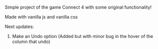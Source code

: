 Simple project of the game Connect 4 with some original functionality!

Made with vanilla js and vanilla css

Next updates: 
1. Make an Undo option (Added but with minor bug in the hover of the column that undo)
